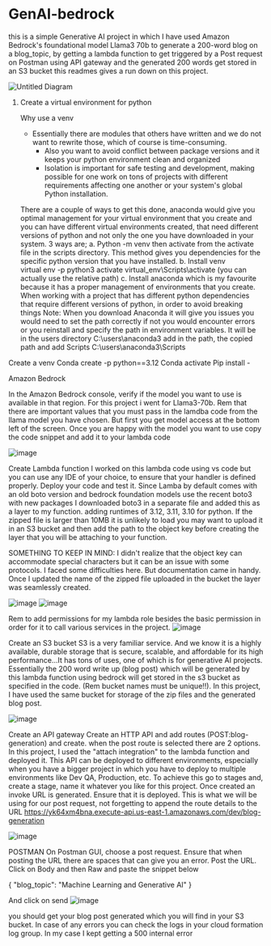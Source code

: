 # GenAI-bedrock
this is a simple Generative AI project in which I have used Amazon Bedrock's foundational model Llama3 70b to generate a 200-word blog on a blog_topic, by getting a lambda function to get triggered by a Post request on Postman using API gateway and the generated 200 words get stored in an S3 bucket this readmes gives a run down on this project.

![Untitled Diagram](https://github.com/user-attachments/assets/09e2966b-f52b-460e-adf9-5ea65a31613e)

1. Create a virtual environment for python
   
	Why use a venv
	 -  Essentially there are modules that others have written and we do not want to rewrite those, which of course is time-consuming. 
          - Also you want to avoid conflict between package versions and it keeps your python environment clean and organized
          - Isolation is important for safe testing and development, making possible for one work on tons of projects with different requirements affecting one another or your system's global Python installation.

	
	There are a couple of ways to get this done, anaconda would give you optimal management for your virtual environment that you create and you can have different virtual environments created, that need different versions of python and not only the one you have downloaded in your system.
	3 ways are;
	     a. Python -m venv <name>
	      then activate from the activate file in the scripts directory. This method gives you     dependencies for the specific python version that you have installed.
	    b. Install venv   
	     virtual env -p python3 <name>
	     activate
	      virtual_env\Scripts\activate (you can actually use the relative path)
	     c. Install anaconda which is my favourite because it has a proper management of environments that you create. When working with a project that has different python dependencies that require different versions of python, in order to avoid breaking things 
	Note: When you download Anaconda it will give you issues you would need to set the path correctly if not you would encounter errors or you reinstall and specify the path in environment variables. It will be in the users directory 
	C:\users\anaconda3  add in the path, the copied path and add Scripts C:\users\anaconda3\Scripts 
	

Create a venv 
Conda create -p <name > python==3.12
Conda activate <venv path>
Pip install -

Amazon Bedrock

In the Amazon Bedrock console, verify if the model you want to use is available in that region. For this project i went for Llama3-70b. Rem that there are important values that you must pass in the lamdba code from the llama model you have chosen. But first you  get model access at the bottom left of the screen. Once you are happy with the model you want to use copy the code snippet and add it to your lambda code

![image](https://github.com/user-attachments/assets/0d282ef1-9e53-4125-93a4-b019480b1311)

Create Lambda function
I worked on this lambda code using vs code but you can use any IDE of your choice, to ensure that your handler is defined properly. Deploy your code and test it. Since Lamba by default comes with an old boto version and bedrock foundation models use the recent boto3 with new packages I downloaded boto3 in a separate file and added this as a layer to my function. adding runtimes of 3.12, 3.11, 3.10 for python. If the zipped file is larger than 10MB it is unlikely to load you may want to upload it in an S3 bucket and then add the path to the object key before creating the layer that you will be attaching to your function.

 SOMETHING TO KEEP IN MIND: I didn't realize that the object key can accommodate special characters but it can be an issue with some protocols. I faced some difficulties here. But documentation came in handy. Once I updated the name of the zipped file uploaded in the bucket the layer was seamlessly created.

 ![image](https://github.com/user-attachments/assets/00958e79-d490-4e5e-b21f-8fd52ed8236d)
 ![image](https://github.com/user-attachments/assets/3b34673e-1faf-4aa9-b4ae-8d602f5a9a1c)



Rem to add permissions for my lambda role besides the basic permission in order for it to call various services in the project.
![image](https://github.com/user-attachments/assets/c591505e-bf5e-4af2-a269-ab5f77ed0175)

Create an S3 bucket
S3 is a very familiar service. And we know it is a highly available, durable storage that is secure, scalable, and affordable for its high performance...It has tons of uses, one of which is for generative AI projects. Essentially the 200 word write up (blog post) which will be generated by this lambda function using bedrock will get stored in the s3 bucket as specified in the code. (Rem bucket names must be unique!!). In this project, I have used the same bucket for storage of the zip files and the generated blog post.

![image](https://github.com/user-attachments/assets/0a0dd6ab-e120-4d5d-bad5-3aecf56ddfc5)

Create an API gateway
Create an HTTP API and add routes (POST:blog-generation) and create. when the post route is selected there are 2 options. In this project, I used the "attach integration" to the lambda function and deployed it. This API can be deployed to different environments, especially when you have a bigger project in which you have to deploy to multiple environments like Dev QA, Production, etc. To achieve this go to stages and, create a stage, name it whatever you like for this project. Once created an invoke URL is generated. Ensure that it is deployed. This is what we will be using for our post request, not forgetting to append the route details to the URL
https://yk64xm4bna.execute-api.us-east-1.amazonaws.com/dev/blog-generation

![image](https://github.com/user-attachments/assets/82c94bf8-81a0-414c-be79-1b4a703579a1)

POSTMAN
On Postman GUI, choose a post request. Ensure that when posting the URL there are spaces that can give you an error. Post the URL. Click on Body and then Raw and paste the snippet below
 
{
"blog_topic": "Machine Learning and Generative AI"
}

And click on send
![image](https://github.com/user-attachments/assets/4d76d54c-b519-40f6-a5db-db32dcc7b1bd)

you should get your blog post generated which you will find in your S3 bucket. In case of any errors you can check the logs in your cloud formation log group. In my case I kept getting a 500 internal error







